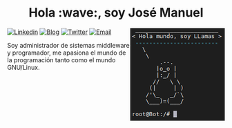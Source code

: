 <h1 align='center'>Hola :wave:, soy José Manuel</h1>

<img title='Tux' src='./img/tux.PNG' align="right"/>

[![Linkedin](https://img.shields.io/badge/-LinkedIn-blue?style=flat&logo=Linkedin&logoColor=white&link=https://www.linkedin.com/in/llamasdev/)](https://www.linkedin.com/in/llamasdev/)
[![Blog](https://img.shields.io/badge/-Blog-21759B?style=flat&logo=WordPress&logoColor=white&link=https://llamasdev.github.io/)](https://llamasdev.github.io/)
[![Twitter](https://img.shields.io/badge/-Telegram-informational?style=flat&labelColor=informational&logo=telegram&logoColor=white&link=https://t.me/Fib0nacci)](https://t.me/Fib0nacci)
[![Email](https://img.shields.io/badge/-Email-c14438?style=flat&logo=Gmail&logoColor=white&link=mailto:jmfllamas@gmail.com)](mailto:jmfllamas@gmail.com)

<p align="left">Soy administrador de sistemas middleware y programador, me apasiona el mundo de la programación tanto como el mundo GNU/Linux.</p>
